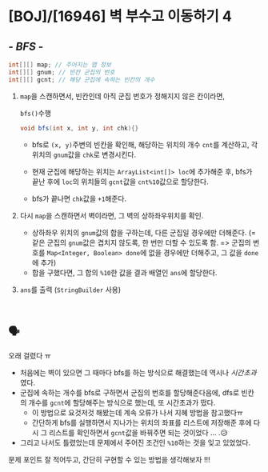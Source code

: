 # [BOJ]/[16946] 벽 부수고 이동하기 4

## *- BFS -*

```java
int[][] map; // 주어지는 맵 정보
int[][] gnum; // 빈칸 군집의 번호
int[][] gcnt; // 해당 군집에 속하는 빈칸의 개수
```

1. `map`을 스캔하면서, 빈칸인데 아직 군집 번호가 정해지지 않은 칸이라면,

   `bfs()`수행

   ```java
   void bfs(int x, int y, int chk){}
   ```

   * bfs로 `(x, y)`주변의 빈칸을 확인해, 해당하는 위치의 개수 `cnt`를 계산하고, 각 위치의 `gnum`값을 `chk`로 변경시킨다.

   * 현재 군집에 해당하는 위치는 `ArrayList<int[]> loc`에 추가해준 후, bfs가 끝난 후에 `loc`의 위치들의 `gcnt`값을 `cnt%10`값으로 할당한다.

   * bfs가 끝나면 `chk`값을 `+1`해준다.

2. 다시 `map`을 스캔하면서 벽이라면, 그 벽의 상하좌우위치를 확인.

   * 상하좌우 위치의 `gnum`값의 합을 구하는데, 다른 군집일 경우에만 더해준다. (=같은 군집의 `gnum`값은 겹치지 않도록, 한 번만 더할 수 있도록 함. => 군집의 번호를 `Map<Integer, Boolean> done`에 없을 경우에만 더해주고, 그 값을 `done`에 추가)
   * 합을 구했다면, 그 합의 `%10`한 값을 결과 배열인 `ans`에 할당한다.

3. `ans`를 출력 (`StringBuilder` 사용)

</br>

## :speaking_head:

오래 걸렸다 ㅠ

* 처음에는 벽이 있으면 그 때마다 bfs를 하는 방식으로 해결했는데 역시나 *시간초과* 였다.
* 군집에 속하는 개수를 bfs로 구하면서 군집의 번호를 할당해준다음에, dfs로 빈칸의 개수를 `gcnt`에 할당해주는 방식으로 했는데, 또 시간초과가 떴다.
  * 이 방법으로 요것저것 해봤는데 계속 오류가 나서 지혜 방법을 참고했다ㅠ
  * 간단하게 bfs를 실행하면서 지나가는 위치의 좌표를 리스트에 저장해준 후에 다시 그 리스트를 확인하면서 `gcnt`값을 바꿔주면 되는 것이었다 ... .😥
* 그리고 나서도 틀렸었는데 문제에서 주어진 조건인 `%10`하는 것을 잊고 있었었다.

문제 포인트 잘 적어두고, 간단히 구현할 수 있는 방법을 생각해보자 !!!
